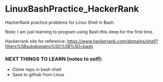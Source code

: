 # LinuxBashPractice_HackerRank
HackerRank practice problems for Linux Shell in Bash.

Note: I am just learning to program using Bash this deep for the first time.


Hackerrank site for reference: https://www.hackerrank.com/domains/shell?filters%5Bsubdomains%5D%5B%5D=bash





### NEXT THINGS TO LEARN (notes to self):
- Clone repo in bash shell 
- Save to github from Linux
